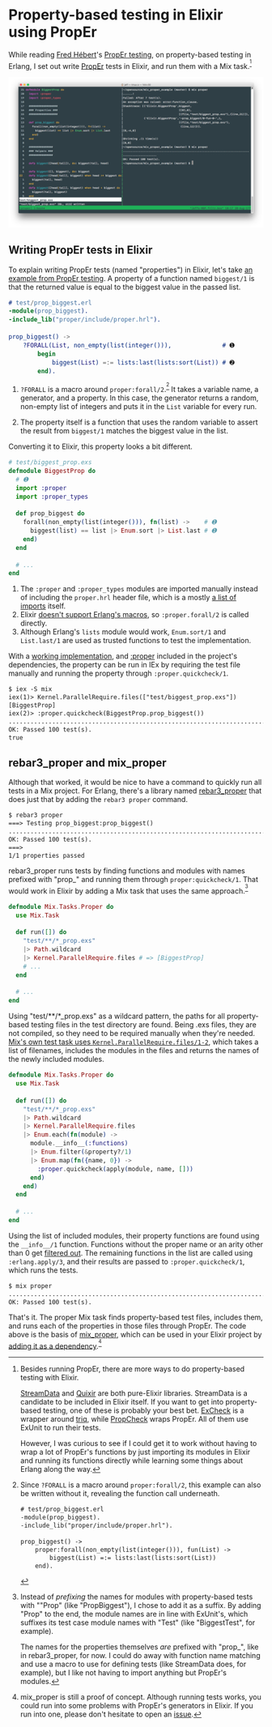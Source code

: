 # Property-based testing in Elixir using PropEr

While reading [Fred Hébert]'s [PropEr testing], on property-based testing in Erlang, I set out write [PropEr] tests in Elixir, and run them with a Mix task.<sup>[^1]</sup>

![mix_proper running property-based tests in an Elixir project](mix_proper.png)

## Writing PropEr tests in Elixir

To explain writing PropEr tests (named "properties") in Elixir, let's take [an example from PropEr testing]. A property of a function named `biggest/1` is that the returned value is equal to the biggest value in the passed list.

``` erlang
# test/prop_biggest.erl
-module(prop_biggest).
-include_lib("proper/include/proper.hrl").

prop_biggest() ->
    ?FORALL(List, non_empty(list(integer())),              # ➊
        begin
            biggest(List) =:= lists:last(lists:sort(List)) # ➋
        end).
```

1. `?FORALL` is a macro around `proper:forall/2`.<sup>[^2]</sup> It takes a variable name, a generator, and a property. In this case, the generator returns a random, non-empty list of integers and puts it in the `List` variable for every run.

2. The property itself is a function that uses the random variable to assert the result from `biggest/1` matches the biggest value in the list.

Converting it to Elixir, this property looks a bit different.

``` elixir
# test/biggest_prop.exs
defmodule BiggestProp do
  # ➊
  import :proper
  import :proper_types

  def prop_biggest do
    forall(non_empty(list(integer())), fn(list) ->    # ➊
      biggest(list) == list |> Enum.sort |> List.last # ➊
    end)
  end

  # ...
end
```

1. The `:proper` and `:proper_types` modules are imported manually instead of including the `proper.hrl` header file, which is a mostly [a list of imports] itself.
2. Elixir [doesn't support Erlang's macros], so `:proper.forall/2` is called directly.
3. Although Erlang's `lists` module would work, `Enum.sort/1` and `List.last/1` are used as trusted functions to test the implementation.

With a [working implementation], and [:proper] included in the project's dependencies, the property can be run in IEx by requiring the test file manually and running the property through `:proper.quickcheck/1`.

```
$ iex -S mix
iex(1)> Kernel.ParallelRequire.files(["test/biggest_prop.exs"])
[BiggestProp]
iex(2)> :proper.quickcheck(BiggestProp.prop_biggest())
....................................................................................................
OK: Passed 100 test(s).
true
```

## rebar3_proper and mix_proper

Although that worked, it would be nice to have a command to quickly run all tests in a Mix project. For Erlang, there's a library named [rebar3_proper] that does just that by adding the `rebar3 proper` command.

```
$ rebar3 proper
===> Testing prop_biggest:prop_biggest()
....................................................................................................
OK: Passed 100 test(s).
===>
1/1 properties passed
```

rebar3\_proper runs tests by finding functions and modules with names prefixed with "prop_" and running them through `proper:quickcheck/1`. That would work in Elixir by adding a Mix task that uses the same approach.<sup>[^3]</sup>

``` elixir
defmodule Mix.Tasks.Proper do
  use Mix.Task

  def run([]) do
    "test/**/*_prop.exs"
    |> Path.wildcard
    |> Kernel.ParallelRequire.files # => [BiggestProp]
    # ...
  end

  # ...
end
```

Using "test/\*\*/\*_prop.exs" as a wildcard pattern, the paths for all property-based testing files in the test directory are found. Being .exs files, they are not compiled, so they need to be required manually when they're needed. [Mix's own test task uses `Kernel.ParallelRequire.files/1-2`], which takes a list of filenames, includes the modules in the files and returns the names of the newly included modules.

``` elixir
defmodule Mix.Tasks.Proper do
  use Mix.Task

  def run([]) do
    "test/**/*_prop.exs"
    |> Path.wildcard
    |> Kernel.ParallelRequire.files
    |> Enum.each(fn(module) ->
      module.__info__(:functions)
      |> Enum.filter(&property?/1)
      |> Enum.map(fn({name, 0}) ->
        :proper.quickcheck(apply(module, name, []))
      end)
    end)
  end

  # ...
end
```

Using the list of included modules, their property functions are found using the `__info__/1` function. Functions without the proper name or an arity other than 0 get [filtered out]. The remaining functions in the list are called using `:erlang.apply/3`, and their results are passed to `:proper.quickcheck/1`, which runs the tests.

```
$ mix proper
....................................................................................................
OK: Passed 100 test(s).
```

That's it. The proper Mix task finds property-based test files, includes them, and runs each of the properties in those files through PropEr. The code above is the basis of [mix_proper], which can be used in your Elixir project by [adding it as a dependency].<sup>[^4]</sup>

[Fred Hébert]: http://ferd.ca
[PropEr testing]: http://propertesting.com
[PropEr]: http://proper.softlab.ntua.gr
[an example from PropEr testing]: http://propertesting.com/book_stateless_properties.html#_writing_properties
[a list of imports]: https://github.com/manopapad/proper/blob/master/include/proper.hrl
[doesn't support Erlang's macros]: https://groups.google.com/forum/#!topic/elixir-lang-talk/VbGTz7rKebM
[working implementation]: https://github.com/jeffkreeftmeijer/mix_proper_example/blob/a09d6ac1bc800ae3f77a105c76f8db44d9b8d5ce/test/biggest_prop.exs#L19-L27
[:proper]: https://hex.pm/packages/proper
[rebar3_proper]: https://github.com/ferd/rebar3_proper
[Mix's own test task uses `Kernel.ParallelRequire.files/1-2`]: https://github.com/elixir-lang/elixir/blob/df7e0ca55cd03e3d46f426c7cd02fd25dcf2df87/lib/mix/lib/mix/compilers/test.ex#L50
[filtered out]: https://github.com/jeffkreeftmeijer/mix_proper/blob/fda1e4b19c6aabdf856b7d4948102409e0a5c9fc/lib/mix/tasks/proper.ex#L30-L35
[mix_proper]: https://github.com/jeffkreeftmeijer/mix_proper
[adding it as a dependency]: https://github.com/jeffkreeftmeijer/mix_proper_example/blob/master/mix.exs#L24
[StreamData]: https://github.com/whatyouhide/stream_data
[Quixir]: https://github.com/pragdave/quixir
[ExCheck]: https://github.com/parroty/excheck
[triq]: https://github.com/krestenkrab/triq
[PropCheck]: https://github.com/alfert/propcheck
[issue]: https://github.com/jeffkreeftmeijer/mix_proper/issues

[^1]: Besides running PropEr, there are more ways to do property-based testing with Elixir.

    [StreamData] and [Quixir] are both pure-Elixir libraries. StreamData is a candidate to be included in Elixir itself. If you want to get into property-based testing, one of these is probably your best bet. [ExCheck] is a wrapper around [triq], while [PropCheck] wraps PropEr. All of them use ExUnit to run their tests.

    However, I was curious to see if I could get it to work without having to wrap a lot of PropEr's functions by just importing its modules in Elixir and running its functions directly while learning some things about Erlang along the way.

[^2]:  Since `?FORALL` is a macro around `proper:forall/2`, this example can also be written without it, revealing the function call underneath.

    ```
    # test/prop_biggest.erl
    -module(prop_biggest).
    -include_lib("proper/include/proper.hrl").

    prop_biggest() ->
        proper:forall(non_empty(list(integer())), fun(List) ->
            biggest(List) =:= lists:last(lists:sort(List))
        end).
    ```

[^3]: Instead of *prefixing* the names for modules with property-based tests with ""Prop" (like "PropBiggest"), I chose to add it as a suffix. By adding "Prop" to the end, the module names are in line with ExUnit's, which suffixes its test case module names with "Test" (like "BiggestTest", for example).

    The names for the properties themselves *are* prefixed with "prop_", like in rebar3_proper, for now. I could do away with function name matching and use a macro to use for defining tests (like StreamData does, for example), but I like not having to import anything but PropEr's modules.

[^4]: mix_proper is still a proof of concept. Although running tests works, you could run into some problems with PropEr's generators in Elixir. If you run into one, please don't hesitate to open an [issue].
